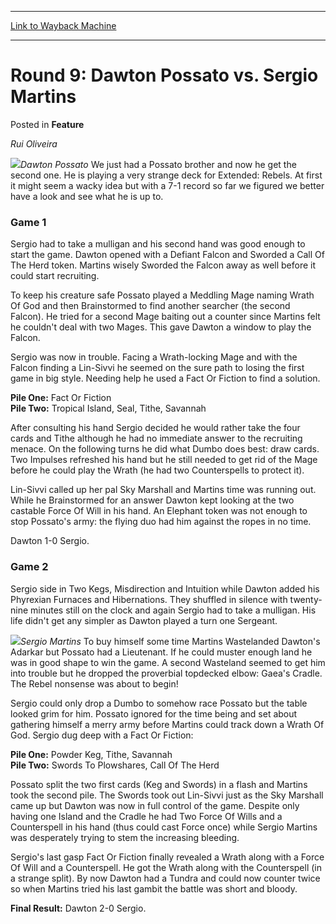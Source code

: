 
---
[Link to Wayback Machine](https://web.archive.org/web/20171030083009/https://magic.wizards.com/en/articles/archive/feature/round-9-dawton-possato-vs-sergio-martins-2000-01-01)

[_metadata_:wayback_url]:- "https://magic.wizards.com/en/articles/archive/feature/round-9-dawton-possato-vs-sergio-martins-2000-01-01"
[_metadata_:wayback_raw_url]:- "https://web.archive.org/web/20171030083009id_/https://magic.wizards.com/en/articles/archive/feature/round-9-dawton-possato-vs-sergio-martins-2000-01-01"
[_metadata_:wayback_capture_timestamp]:- "2017-10-30 08:30:09+00:00"
[_metadata_:description]:- "Rui Oliveira Dawton Possato We just had a Possato brother and now he get the second one. He is playing a very strange deck for Extended: Rebels. At first it might seem a wacky idea but with a 7-1 record so far we figured we better have a look and see what he is up to."
[_metadata_:generator]:- "Drupal 7 (http://drupal.org)"
[_metadata_:publish_date]:- "2000-01-01"
---


Round 9: Dawton Possato vs. Sergio Martins
==========================================



 Posted in **Feature**












*Rui Oliveira*


![](https://media.magic.wizards.com/image_legacy_migration/sideboard/images/gpcur01/a941.jpg)*Dawton Possato*
We just had a Possato brother and now he get the second one. He is playing a very strange deck for Extended: Rebels. At first it might seem a wacky idea but with a 7-1 record so far we figured we better have a look and see what he is up to.


### Game 1


Sergio had to take a mulligan and his second hand was good enough to start the game. Dawton opened with a Defiant Falcon and Sworded a Call Of The Herd token. Martins wisely Sworded the Falcon away as well before it could start recruiting.


To keep his creature safe Possato played a Meddling Mage naming Wrath Of God and then Brainstormed to find another searcher (the second Falcon). He tried for a second Mage baiting out a counter since Martins felt he couldn't deal with two Mages. This gave Dawton a window to play the Falcon.


Sergio was now in trouble. Facing a Wrath-locking Mage and with the Falcon finding a Lin-Sivvi he seemed on the sure path to losing the first game in big style. Needing help he used a Fact Or Fiction to find a solution.


**Pile One:** Fact Or Fiction  
**Pile Two:** Tropical Island, Seal, Tithe, Savannah


After consulting his hand Sergio decided he would rather take the four cards and Tithe although he had no immediate answer to the recruiting menace. On the following turns he did what Dumbo does best: draw cards. Two Impulses refreshed his hand but he still needed to get rid of the Mage before he could play the Wrath (he had two Counterspells to protect it).


Lin-Sivvi called up her pal Sky Marshall and Martins time was running out. While he Brainstormed for an answer Dawton kept looking at the two castable Force Of Will in his hand. An Elephant token was not enough to stop Possato's army: the flying duo had him against the ropes in no time.


Dawton 1-0 Sergio.


### Game 2


Sergio side in Two Kegs, Misdirection and Intuition while Dawton added his Phyrexian Furnaces and Hibernations. They shuffled in silence with twenty-nine minutes still on the clock and again Sergio had to take a mulligan. His life didn't get any simpler as Dawton played a turn one Sergeant.


![](https://media.magic.wizards.com/image_legacy_migration/sideboard/images/gpcur01/a942.jpg)*Sergio Martins*
To buy himself some time Martins Wastelanded Dawton's Adarkar but Possato had a Lieutenant. If he could muster enough land he was in good shape to win the game. A second Wasteland seemed to get him into trouble but he dropped the proverbial topdecked elbow: Gaea's Cradle. The Rebel nonsense was about to begin!


Sergio could only drop a Dumbo to somehow race Possato but the table looked grim for him. Possato ignored for the time being and set about gathering himself a merry army before Martins could track down a Wrath Of God. Sergio dug deep with a Fact Or Fiction:


**Pile One:** Powder Keg, Tithe, Savannah  
**Pile Two:** Swords To Plowshares, Call Of The Herd


Possato split the two first cards (Keg and Swords) in a flash and Martins took the second pile. The Swords took out Lin-Sivvi just as the Sky Marshall came up but Dawton was now in full control of the game. Despite only having one Island and the Cradle he had Two Force Of Wills and a Counterspell in his hand (thus could cast Force once) while Sergio Martins was desperately trying to stem the increasing bleeding.


Sergio's last gasp Fact Or Fiction finally revealed a Wrath along with a Force Of Will and a Counterspell. He got the Wrath along with the Counterspell (in a strange split). By now Dawton had a Tundra and could now counter twice so when Martins tried his last gambit the battle was short and bloody.


**Final Result:** Dawton 2-0 Sergio.








